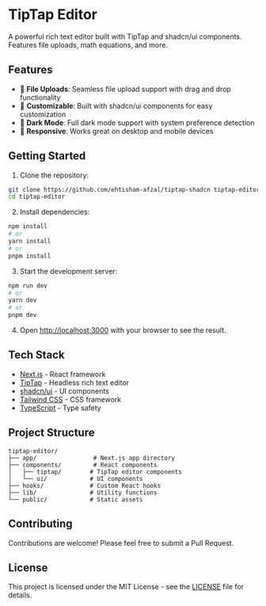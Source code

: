 # TipTap Editor

A powerful rich text editor built with TipTap and shadcn/ui components. Features file uploads, math equations, and more.

## Features

- 📁 **File Uploads**: Seamless file upload support with drag and drop functionality
- 🎨 **Customizable**: Built with shadcn/ui components for easy customization
- 🌙 **Dark Mode**: Full dark mode support with system preference detection
- 📱 **Responsive**: Works great on desktop and mobile devices

## Getting Started

1. Clone the repository:
```bash
git clone https://github.com/ehtisham-afzal/tiptap-shadcn tiptap-editor
cd tiptap-editor
```

2. Install dependencies:
```bash
npm install
# or
yarn install
# or
pnpm install
```

3. Start the development server:
```bash
npm run dev
# or
yarn dev
# or
pnpm dev
```

4. Open [http://localhost:3000](http://localhost:3000) with your browser to see the result.

## Tech Stack

- [Next.js](https://nextjs.org/) - React framework
- [TipTap](https://tiptap.dev/) - Headless rich text editor
- [shadcn/ui](https://ui.shadcn.com/) - UI components
- [Tailwind CSS](https://tailwindcss.com/) - CSS framework
- [TypeScript](https://www.typescriptlang.org/) - Type safety

## Project Structure

```
tiptap-editor/
├── app/                # Next.js app directory
├── components/         # React components
│   ├── tiptap/        # TipTap editor components
│   └── ui/            # UI components
├── hooks/             # Custom React hooks
├── lib/               # Utility functions
└── public/            # Static assets
```

## Contributing

Contributions are welcome! Please feel free to submit a Pull Request.

## License

This project is licensed under the MIT License - see the [LICENSE](LICENSE) file for details.
